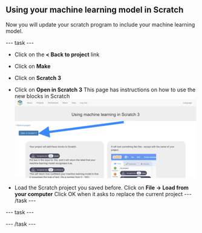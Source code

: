 ## Using your machine learning model in Scratch

Now you will update your scratch program to include your machine learning model.

--- task ---
+ Click on the **< Back to project** link

+ Click on **Make**

+ Click on **Scratch 3**

+ Click on **Open in Scratch 3** This page has instructions on how to use the new blocks in Scratch
![annotation pointing at Open in scratch 3 button](images/open-scratch-3-annotated.png)

+ Load the Scratch project you saved before.  Click on **File -> Load from your computer** Click OK when it asks to replace the current project
--- /task ---

--- task ---

--- /task ---